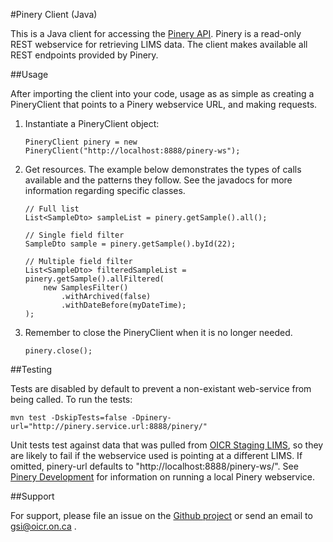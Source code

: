 #Pinery Client (Java)

This is a Java client for accessing the [Pinery API](https://wiki.oicr.on.ca/display/SEQPROD/Pinery+User+Guide). Pinery is a read-only REST webservice for retrieving LIMS data. The client makes available all REST endpoints provided by Pinery.

##Usage

After importing the client into your code, usage as as simple as creating a PineryClient that points to a Pinery webservice URL, and making requests.

1. Instantiate a PineryClient object:
    
    ```
    PineryClient pinery = new PineryClient("http://localhost:8888/pinery-ws");
    ```

2. Get resources. The example below demonstrates the types of calls available and the patterns they follow. See the javadocs for more information regarding specific classes.
    
    ```
    // Full list
    List<SampleDto> sampleList = pinery.getSample().all();
    
    // Single field filter
    SampleDto sample = pinery.getSample().byId(22);
    
    // Multiple field filter
    List<SampleDto> filteredSampleList = pinery.getSample().allFiltered(
        new SamplesFilter()
            .withArchived(false)
            .withDateBefore(myDateTime);
    );
    ```

3. Remember to close the PineryClient when it is no longer needed.
    
    ```
    pinery.close();
    ```

##Testing

Tests are disabled by default to prevent a non-existant web-service from being called. To run the tests:

```
mvn test -DskipTests=false -Dpinery-url="http://pinery.service.url:8888/pinery/"
```

Unit tests test against data that was pulled from [OICR Staging LIMS](http://plims3.res.oicr.on.ca), so they are likely to fail if the webservice used is pointing at a different LIMS. If omitted, pinery-url defaults to "http://localhost:8888/pinery-ws/". See [Pinery Development](https://wiki.oicr.on.ca/display/SEQPROD/Pinery+Development) for information on running a local Pinery webservice.


##Support

For support, please file an issue on the [Github project](https://github.com/seqprodbio) or send an email to gsi@oicr.on.ca .
